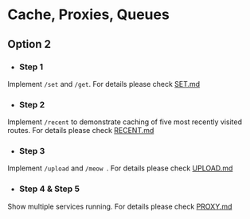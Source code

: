 Cache, Proxies, Queues
=========================

## Option 2

* <h3>Step 1</h3>

Implement `/set` and `/get`. For details please check [SET.md](SET.md)

* <h3>Step 2</h3>

Implement `/recent` to demonstrate caching of five most recently visited routes. For details please check [RECENT.md](RECENT.md)

* <h3>Step 3</h3>

Implement `/upload` and `/meow `. For details please check [UPLOAD.md](UPLOAD.md)

* <h3>Step 4 & Step 5</h3>

Show multiple services running. For details please check [PROXY.md](PROXY.md)

